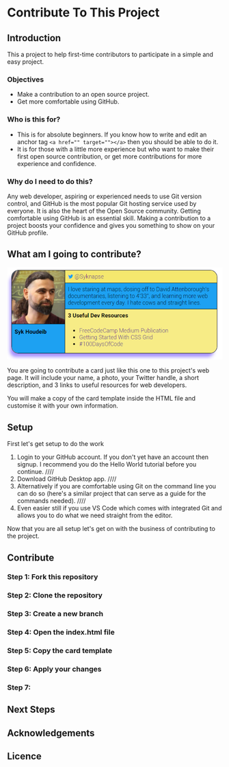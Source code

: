 # Contribute To This Project

## Introduction

This a project to help first-time contributors to participate in a simple and easy project.

### Objectives

+ Make a contribution to an open source project.
+ Get more comfortable using GitHub.

### Who is this for?

+ This is for absolute beginners. If you know how to write and edit an anchor tag `<a href="" target=""></a>` then you should be able to do it.
+ It is for those with a little more experience but who want to make their first open source contribution, or get more contributions for more experience and confidence.

### Why do I need to do this?

Any web developer, aspiring or experienced needs to use Git version control, and GitHub is the most popular Git hosting service used by everyone. It is also the heart of the Open Source community. Getting comfortable using GitHub is an essential skill. Making a contribution to a project boosts your confidence and gives you something to show on your GitHub profile.

## What am I going to contribute?

![Contributor Card](readme-only/card.PNG "Contributor Card")

You are going to contribute a card just like this one to this project's web page. It will include your name, a photo, your Twitter handle, a short description, and 3 links to useful resources for web developers.

You will make a copy of the card template inside the HTML file and customise it with your own information.

## Setup

First let's get setup to do the work

1. Login to your GitHub account. If you don't yet have an account then signup. I recommend you do the Hello World tutorial before you continue. ////
1. Download GitHub Desktop app. ////
1. Alternatively if you are comfortable using Git on the command line you can do so (here's a similar project that can serve as a guide for the commands needed). ////
1. Even easier still if you use VS Code which comes with integrated Git and allows you to do what we need straight from the editor.

Now that you are all setup let's get on with the business of contributing to the project.

## Contribute

### Step 1: Fork this repository

### Step 2: Clone the repository

### Step 3: Create a new branch

### Step 4: Open the index.html file

### Step 5: Copy the card template

### Step 6: Apply your changes

### Step 7: 

## Next Steps

## Acknowledgements

## Licence